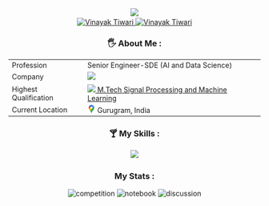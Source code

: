 <div align="center">
<div id="header" align="center">
  <img src="https://media.giphy.com/media/RbDKaczqWovIugyJmW/giphy.gif" width="200"/>
</div>

<div id="badges" align="center">
  <a href="https://www.linkedin.com/in/vinayak-tiwari-3ab777145/">
    <img src="https://img.shields.io/badge/LinkedIn-blue?style=for-the-badge&logo=linkedin&logoColor=white" alt="Vinayak Tiwari"/>
  </a>
  <a href="https://www.kaggle.com/vinayaktiwari28">
    <img src="https://upload.wikimedia.org/wikipedia/commons/7/7c/Kaggle_logo.png" alt="Vinayak Tiwari"/>
  </a>
</div>

  ### 🖐️ About Me :
  <table>
    <tr>
      <td>Profession</td>
      <td>Senior Engineer-SDE (AI and Data Science)</td>
    </tr>
    <tr>
      <td>Company</td>
      <td><a href="https://www.greyorange.com/"><img src="https://cdn.blume.vc/blume/media/images/startups/greyorange/logo/GreyOrange-Robotics.f1670267315.png" width="100"/></a></td>
    </tr>
    <tr>
      <td>Highest Qualification</td>
      <td><a href="http://www.nsut.ac.in/"> <img src="https://upload.wikimedia.org/wikipedia/commons/e/e4/NSUT_logo.png" width="16"/> M.Tech Signal Processing and Machine Learning</a></td>
    </tr>
    <tr>
      <td>Current Location</td>
      <td><img src="https://raw.githubusercontent.com/github/explore/6ba838f619f5cf462102ea190d7a154970220c3c/topics/google-maps/google-maps.png" width="16"/> Gurugram, India</td>
    </tr>
  </table>
  
  
  ### 🍸 My Skills :
  <p align="center">
    <img src="https://skillicons.dev/icons?i=python,java,matlab,pytorch,tensorflow,flask,streamlit,fastapi,scikit-learn,keras,optaplanner,gurobi,spark,influxdb,mysql,postgresql,docker,mlflow,dvc,airflow,kubernetes,grafana,tensorboard,tableau,git,kubernetes,docker,aws,flask,gcp,github,githubactions,heroku,html,idea,java,linux,mysql,postgres,py,pytorch,raspberrypi,tensorflow,vscode" />
</p>
  
### My Stats :
![competition](https://road-to-kaggle-grandmaster.vercel.app/api/badges/{https://www.kaggle.com/vinayaktiwari28}/competition/light)
![notebook](https://road-to-kaggle-grandmaster.vercel.app/api/badges/{https://www.kaggle.com/vinayaktiwari28}/notebook/light)
![discussion](https://road-to-kaggle-grandmaster.vercel.app/api/badges/{https://www.kaggle.com/vinayaktiwari28}/discussion/light)
